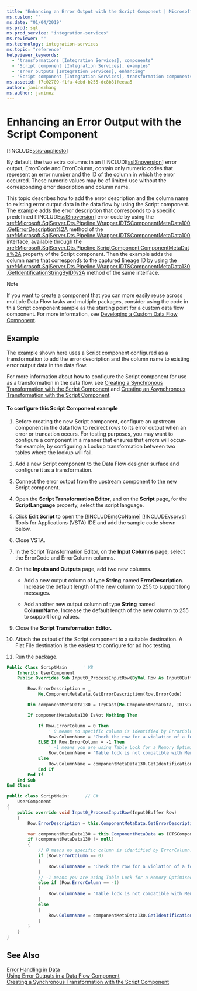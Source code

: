 ```yaml
---
title: "Enhancing an Error Output with the Script Component | Microsoft Docs"
ms.custom: ""
ms.date: "01/04/2019"
ms.prod: sql
ms.prod_service: "integration-services"
ms.reviewer: ""
ms.technology: integration-services
ms.topic: "reference"
helpviewer_keywords: 
  - "transformations [Integration Services], components"
  - "Script component [Integration Services], examples"
  - "error outputs [Integration Services], enhancing"
  - "Script component [Integration Services], transformation components"
ms.assetid: f7c02709-f1fa-4ebd-b255-dc8b81feeaa5
author: janinezhang
ms.author: janinez
---
```

# Enhancing an Error Output with the Script Component

[!INCLUDE[ssis-appliesto](../../includes/ssis-appliesto-ssvrpluslinux-asdb-asdw-xxx.md)]


  By default, the two extra columns in an [!INCLUDE[ssISnoversion](../../includes/ssisnoversion-md.md)] error output, ErrorCode and ErrorColumn, contain only numeric codes that represent an error number and the ID of the column in which the error occurred. These numeric values may be of limited use without the corresponding error description and column name.  
  
 This topic describes how to add the error description and the column name to existing error output data in the data flow by using the Script component. The example adds the error description that corresponds to a specific predefined [!INCLUDE[ssISnoversion](../../includes/ssisnoversion-md.md)] error code by using the <xref:Microsoft.SqlServer.Dts.Pipeline.Wrapper.IDTSComponentMetaData100.GetErrorDescription%2A> method of the <xref:Microsoft.SqlServer.Dts.Pipeline.Wrapper.IDTSComponentMetaData100> interface, available through the <xref:Microsoft.SqlServer.Dts.Pipeline.ScriptComponent.ComponentMetaData%2A> property of the Script component. Then the example adds the column name that corresponds to the captured lineage ID by using the <xref:Microsoft.SqlServer.Dts.Pipeline.Wrapper.IDTSComponentMetaData130.GetIdentificationStringByID%2A> method of the same interface.  
  
> [!NOTE]  
>  If you want to create a component that you can more easily reuse across multiple Data Flow tasks and multiple packages, consider using the code in this Script component sample as the starting point for a custom data flow component. For more information, see [Developing a Custom Data Flow Component](../../integration-services/extending-packages-custom-objects/data-flow/developing-a-custom-data-flow-component.md).  
  
## Example  
 The example shown here uses a Script component configured as a transformation to add the error description and the column name to existing error output data in the data flow.  
  
 For more information about how to configure the Script component for use as a transformation in the data flow, see [Creating a Synchronous Transformation with the Script Component](../../integration-services/extending-packages-scripting-data-flow-script-component-types/creating-a-synchronous-transformation-with-the-script-component.md) and [Creating an Asynchronous Transformation with the Script Component](../../integration-services/extending-packages-scripting-data-flow-script-component-types/creating-an-asynchronous-transformation-with-the-script-component.md).  
  
#### To configure this Script Component example  
  
1.  Before creating the new Script component, configure an upstream component in the data flow to redirect rows to its error output when an error or truncation occurs. For testing purposes, you may want to configure a component in a manner that ensures that errors will occur-for example, by configuring a Lookup transformation between two tables where the lookup will fail.  
  
2.  Add a new Script component to the Data Flow designer surface and configure it as a transformation.  
  
3.  Connect the error output from the upstream component to the new Script component.  
  
4.  Open the **Script Transformation Editor**, and on the **Script** page, for the **ScriptLanguage** property, select the script language.  
  
5.  Click **Edit Script** to open the [!INCLUDE[msCoName](../../includes/msconame-md.md)] [!INCLUDE[vsprvs](../../includes/vsprvs-md.md)] Tools for Applications (VSTA) IDE and add the sample code shown below.  
  
6.  Close VSTA.  
  
7.  In the Script Transformation Editor, on the **Input Columns** page, select the ErrorCode and ErrorColumn columns.  
  
8.  On the **Inputs and Outputs** page, add two new columns.  
  
    -   Add a new output column of type **String** named **ErrorDescription**. Increase the default length of the new column to 255 to support long messages.  
  
    -   Add another new output column of type **String** named **ColumnName**. Increase the default length of the new column to 255 to support long values.  
  
9. Close the **Script Transformation Editor.**  
  
10. Attach the output of the Script component to a suitable destination. A Flat File destination is the easiest to configure for ad hoc testing.  
  
11. Run the package.  

```vb
Public Class ScriptMain      ' VB
    Inherits UserComponent
    Public Overrides Sub Input0_ProcessInputRow(ByVal Row As Input0Buffer)

        Row.ErrorDescription = _
            Me.ComponentMetaData.GetErrorDescription(Row.ErrorCode)

        Dim componentMetaData130 = TryCast(Me.ComponentMetaData, IDTSComponentMetaData130)

        If componentMetaData130 IsNot Nothing Then

            If Row.ErrorColumn = 0 Then
                ' 0 means no specific column is identified by ErrorColumn, this time.
                Row.ColumnName = "Check the row for a violation of a foreign key constraint."
            ELSE If Row.ErrorColumn = -1 Then
                ' -1 means you are using Table Lock for a Memory Optimised destination table which is not supported.
                Row.ColumnName = "Table lock is not compatible with Memory Optimised tables."
            Else
                Row.ColumnName = componentMetaData130.GetIdentificationStringByID(Row.ErrorColumn)
            End If
        End If
    End Sub
End Class
```

```csharp
public class ScriptMain:      // C#
    UserComponent
{
    public override void Input0_ProcessInputRow(Input0Buffer Row)
    {
        Row.ErrorDescription = this.ComponentMetaData.GetErrorDescription(Row.ErrorCode);

        var componentMetaData130 = this.ComponentMetaData as IDTSComponentMetaData130;
        if (componentMetaData130 != null)
        {
            // 0 means no specific column is identified by ErrorColumn, this time.
            if (Row.ErrorColumn == 0)
            {
                Row.ColumnName = "Check the row for a violation of a foreign key constraint.";
            }
            // -1 means you are using Table Lock for a Memory Optimised destination table which is not supported.
            else if (Row.ErrorColumn == -1)
            {
                Row.ColumnName = "Table lock is not compatible with Memory Optimised tables.";
            }
            else
            {
                Row.ColumnName = componentMetaData130.GetIdentificationStringByID(Row.ErrorColumn);
            }
        }
    }
}
```

## See Also  
 [Error Handling in Data](../../integration-services/data-flow/error-handling-in-data.md)   
 [Using Error Outputs in a Data Flow Component](../../integration-services/extending-packages-custom-objects/data-flow/using-error-outputs-in-a-data-flow-component.md)   
 [Creating a Synchronous Transformation with the Script Component](../../integration-services/extending-packages-scripting-data-flow-script-component-types/creating-a-synchronous-transformation-with-the-script-component.md)   
  
  
